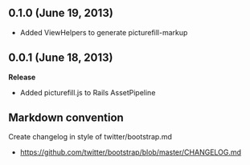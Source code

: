 ## 0.1.0 (June 19, 2013)

- Added ViewHelpers to generate picturefill-markup

## 0.0.1 (June 18, 2013)

**Release**

- Added picturefill.js to Rails AssetPipeline


## Markdown convention

Create changelog in style of twitter/bootstrap.md

- https://github.com/twitter/bootstrap/blob/master/CHANGELOG.md
